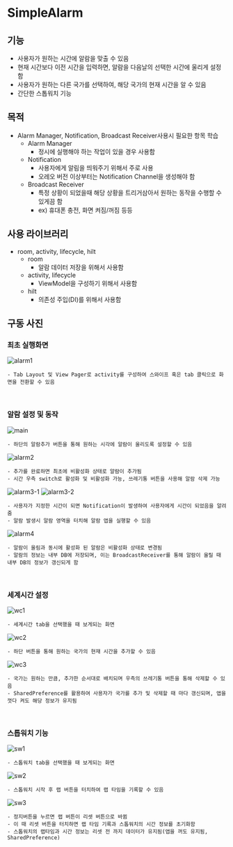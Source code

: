 # SimpleAlarm

## 기능
- 사용자가 원하는 시간에 알람을 맞출 수 있음
- 현재 시간보다 이전 시간을 입력하면, 알람을 다음날의 선택한 시간에 울리게 설정함
- 사용자가 원하는 다른 국가를 선택하여, 해당 국가의 현재 시간을 알 수 있음
- 간단한 스톱워치 기능

## 목적
- Alarm Manager, Notification, Broadcast Receiver사용시 필요한 항목 학습
    - Alarm Manager
        - 정시에 실행해야 하는 작업이 있을 경우 사용함
    - Notification
        - 사용자에게 알림을 띄워주기 위해서 주로 사용
        - 오레오 버전 이상부터는 Notification Channel을 생성해야 함
    - Broadcast Receiver
        - 특정 상황이 되었을때 해당 상황을 트리거삼아서 원하는 동작을 수행할 수 있게끔 함
        - ex) 휴대폰 충전, 화면 켜짐/꺼짐 등등

## 사용 라이브러리
- room, activity, lifecycle, hilt
    - room 
        - 알람 데이터 저장을 위해서 사용함
    - activity, lifecycle
        - ViewModel을 구성하기 위해서 사용함
    - hilt
        - 의존성 주입(DI)를 위해서 사용함

## 구동 사진
### 최초 실행화면

![alarm1](https://github.com/Solunax/SimpleAlarm/assets/97011241/fe9c8b92-920d-4787-8644-bcfb2874e8b3)

    - Tab Layout 및 View Pager로 activity를 구성하여 스와이프 혹은 tab 클릭으로 화면을 전환할 수 있음
  
<br>

### 알람 설정 및 동작

![main](https://github.com/Solunax/SimpleAlarm/assets/97011241/6c5c765c-6bd0-4a87-843e-b18c997cc803)

    - 하단의 알람추가 버튼을 통해 원하는 시각에 알람이 울리도록 설정할 수 있음

![alarm2](https://github.com/Solunax/SimpleAlarm/assets/97011241/7cbb870e-c99e-4104-b2b5-4b17a4ed16bc)

    - 추가를 완료하면 최초에 비활성화 상태로 알람이 추가됨
    - 시간 우측 switch로 활성화 및 비활성화 가능, 쓰레기통 버튼을 사용해 알람 삭제 가능

![alarm3-1](https://github.com/Solunax/SimpleAlarm/assets/97011241/61b0a45e-6557-463a-bf2c-0100a9eb0747)
![alarm3-2](https://github.com/Solunax/SimpleAlarm/assets/97011241/4dbd0473-9158-4001-a38c-5c72a006c459)

    - 사용자가 지정한 시간이 되면 Notification이 발생하여 사용자에게 시간이 되었음을 알려줌
    - 알람 발생시 알람 영역을 터치해 알람 앱을 실행할 수 있음

![alarm4](https://github.com/Solunax/SimpleAlarm/assets/97011241/23f05391-8cdc-48eb-beda-b0683a64b9ad)

    - 알람이 울림과 동시에 활성화 된 알람은 비활성화 상태로 변경됨
    - 알람의 정보는 내부 DB에 저장되며, 이는 BroadcastReceiver를 통해 알람이 울릴 때 내부 DB의 정보가 갱신되게 함

<br>

### 세계시간 설정

![wc1](https://github.com/Solunax/SimpleAlarm/assets/97011241/466433de-4f49-4eca-8e2f-7b4d9abef997)

    - 세계시간 tab을 선택했을 때 보게되는 화면
    
![wc2](https://github.com/Solunax/SimpleAlarm/assets/97011241/6f9fc9e4-04e1-465a-8094-d37671c3787b)

    - 하단 버튼을 통해 원하는 국가의 현재 시간을 추가할 수 있음
    
![wc3](https://github.com/Solunax/SimpleAlarm/assets/97011241/1582d4dd-5bed-4e9b-8bba-76d7ed58e64c)

    - 국가는 원하는 만큼, 추가한 순서대로 배치되며 우측의 쓰레기통 버튼을 통해 삭제할 수 있음
    - SharedPreference를 활용하여 사용자가 국가를 추가 및 삭제할 때 마다 갱신되며, 앱을 껏다 켜도 해당 정보가 유지됨

<br>

### 스톱워치 기능

![sw1](https://github.com/Solunax/SimpleAlarm/assets/97011241/f70e35a2-8f5b-4172-94ee-bf3e136c92a3)

    - 스톱워치 tab을 선택했을 때 보게되는 화면

![sw2](https://github.com/Solunax/SimpleAlarm/assets/97011241/69f1a4aa-718b-4abd-b694-496ca616292a)

    - 스톱워치 시작 후 랩 버튼을 터치하여 랩 타임을 기록할 수 있음

![sw3](https://github.com/Solunax/SimpleAlarm/assets/97011241/5344481d-9fb6-4a6f-abf0-22a063e55119)

    - 정지버튼을 누르면 랩 버튼이 리셋 버튼으로 바뀜
    - 이 때 리셋 버튼을 터치하면 랩 타임 기록과 스톱워치의 시간 정보를 초기화함
    - 스톱워치의 랩타임과 시간 정보는 리셋 전 까지 데이터가 유지됨(앱을 꺼도 유지됨, SharedPreference)
